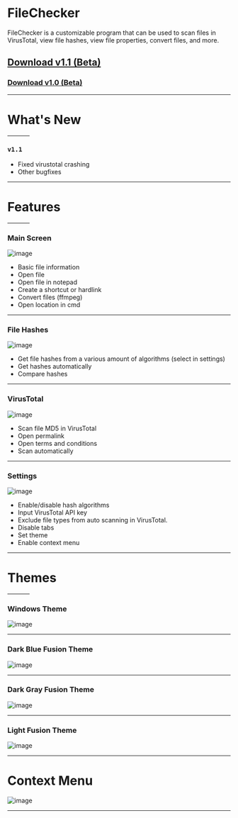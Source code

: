 # FileChecker
FileChecker is a customizable program that can be used to scan files in VirusTotal, view file hashes, view file properties, convert files, and more.

## [Download v1.1 (Beta)](https://www.dropbox.com/s/94jw7kyougjolso/FileChecker%20v1.1%20Installer%20%28x64%29.exe?dl=1)
### [Download v1.0 (Beta)](https://www.dropbox.com/s/q68xjrfvdd9i876/FileChecker%20v1.0%20Installer%20%28x64%29.exe?dl=1)

---

# What's New

<hr width=50>

### `v1.1`

- Fixed virustotal crashing
- Other bugfixes

---

# Features

<hr width=50>

### Main Screen

![image](https://github.com/BatchSource/FileChecker/blob/master/img/mainscreen.png)

- Basic file information
- Open file
- Open file in notepad
- Create a shortcut or hardlink
- Convert files (ffmpeg)
- Open location in cmd

---

### File Hashes

![image](https://github.com/BatchSource/FileChecker/blob/master/img/hashes.png)

- Get file hashes from a various amount of algorithms (select in settings)
- Get hashes automatically
- Compare hashes

---

### VirusTotal

![image](https://github.com/BatchSource/FileChecker/blob/master/img/virustotal.png)

- Scan file MD5 in VirusTotal
- Open permalink
- Open terms and conditions
- Scan automatically

---

### Settings

![image](https://github.com/BatchSource/FileChecker/blob/master/img/settings.png)

- Enable/disable hash algorithms
- Input VirusTotal API key
- Exclude file types from auto scanning in VirusTotal.
- Disable tabs
- Set theme
- Enable context menu

---

# Themes

<hr width=50>

### Windows Theme
![image](https://github.com/BatchSource/FileChecker/blob/master/img/settings.png)

---

### Dark Blue Fusion Theme
![image](https://github.com/BatchSource/FileChecker/blob/master/img/bluetheme.png)

---

### Dark Gray Fusion Theme
![image](https://github.com/BatchSource/FileChecker/blob/master/img/graytheme.png)

---

### Light Fusion Theme
![image](https://github.com/BatchSource/FileChecker/blob/master/img/lightfusion.png)

---

# Context Menu
![image](https://github.com/BatchSource/FileChecker/blob/master/img/contextmenu.png)

---
